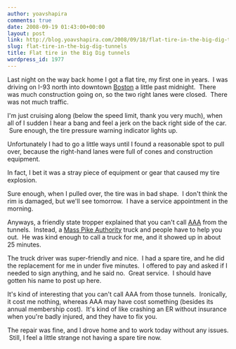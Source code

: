 ```yaml
---
author: yoavshapira
comments: true
date: 2008-09-19 01:43:00+00:00
layout: post
link: http://blog.yoavshapira.com/2008/09/18/flat-tire-in-the-big-dig-tunnels/
slug: flat-tire-in-the-big-dig-tunnels
title: Flat tire in the Big Dig tunnels
wordpress_id: 1977
---
```


Last night on the way back home I got a flat tire, my first one in years.  I was driving on I-93 north into downtown [Boston](http://www.boston.com) a little past midnight.  There was much construction going on, so the two right lanes were closed.  There was not much traffic.

  


I'm just cruising along (below the speed limit, thank you very much), when all of I sudden I hear a bang and feel a jerk on the back right side of the car.  Sure enough, the tire pressure warning indicator lights up.

  


Unfortunately I had to go a little ways until I found a reasonable spot to pull over, because the right-hand lanes were full of cones and construction equipment.

  


In fact, I bet it was a stray piece of equipment or gear that caused my tire explosion.

  


Sure enough, when I pulled over, the tire was in bad shape.  I don't think the rim is damaged, but we'll see tomorrow.  I have a service appointment in the morning.

  


Anyways, a friendly state tropper explained that you can't call [AAA](http://www.aaa.com/scripts/WebObjects.dll/ZipCode.woa/wa/route) from the tunnels.  Instead, a [Mass Pike Authority](http://www.masspike.com/bigdig/index.html) truck and people have to help you out.  He was kind enough to call a truck for me, and it showed up in about 25 minutes.

  


The truck driver was super-friendly and nice.  I had a spare tire, and he did the replacement for me in under five minutes.  I offered to pay and asked if I needed to sign anything, and he said no.  Great service.  I should have gotten his name to post up here.

  


It's kind of interesting that you can't call AAA from those tunnels.  Ironically, it cost me nothing, whereas AAA may have cost something (besides its annual membership cost).  It's kind of like crashing an ER without insurance when you're badly injured, and they have to fix you.

  


The repair was fine, and I drove home and to work today without any issues.  Still, I feel a little strange not having a spare tire now.
